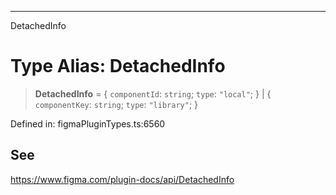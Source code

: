 ---

DetachedInfo

# Type Alias: DetachedInfo

> **DetachedInfo** = \{ `componentId`: `string`; `type`: `"local"`; \} \| \{ `componentKey`: `string`; `type`: `"library"`; \}

Defined in: figmaPluginTypes.ts:6560

## See

https://www.figma.com/plugin-docs/api/DetachedInfo
